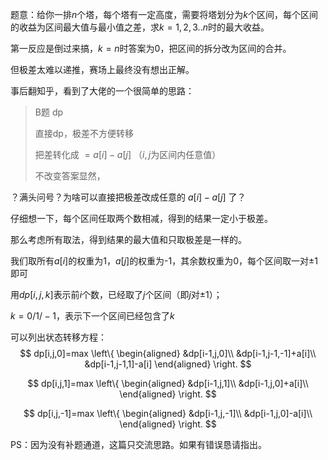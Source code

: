 题意：给你一排$n$个塔，每个塔有一定高度，需要将塔划分为$k$个区间，每个区间的收益为区间最大值与最小值之差，求$k=1,2,3..n$时的最大收益。

第一反应是倒过来搞，$k=n$时答案为0，把区间的拆分改为区间的合并。

但极差太难以递推，赛场上最终没有想出正解。

事后翻知乎，看到了大佬的一个很简单的思路：

> B题 dp
>
> 直接dp，极差不方便转移
>
> 把差转化成 $=a[i]-a[j]$ （$i,j$为区间内任意值）
>
> 不改变答案显然，

？满头问号？为啥可以直接把极差改成任意的 $a[i]-a[j]$ 了？

仔细想一下，每个区间任取两个数相减，得到的结果一定小于极差。

那么考虑所有取法，得到结果的最大值和只取极差是一样的。

我们取所有$a[i]$的权重为1，$a[j]$的权重为-1，其余数权重为0，每个区间取一对±1即可

用$dp[i,j,k]$表示前$i$个数，已经取了$j$个区间（即$j$对$±1$）；

$k=0/1/-1$，表示下一个区间已经包含了$k$

可以列出状态转移方程：
$$
dp[i,j,0]=max
\left\{
\begin{aligned} 
&dp[i-1,j,0]\\
&dp[i-1,j-1,-1]+a[i]\\
&dp[i-1,j-1,1]-a[i]
\end{aligned} 
\right.
$$

$$
dp[i,j,1]=max
\left\{
\begin{aligned} 
&dp[i-1,j,1]\\
&dp[i-1,j,0]+a[i]\\
\end{aligned} 
\right.
$$

$$
dp[i,j,-1]=max
\left\{
\begin{aligned} 
&dp[i-1,j,-1]\\
&dp[i-1,j,0]-a[i]\\
\end{aligned}
\right.
$$



PS：因为没有补题通道，这篇只交流思路。如果有错误恳请指出。

